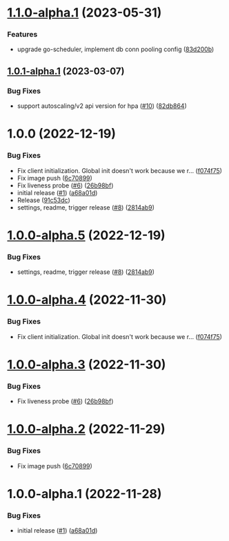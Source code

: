 # [1.1.0-alpha.1](https://github.com/catalystsquad/chart-go-notifications/compare/v1.0.1-alpha.1...v1.1.0-alpha.1) (2023-05-31)


### Features

* upgrade go-scheduler, implement db conn pooling config ([83d200b](https://github.com/catalystsquad/chart-go-notifications/commit/83d200b5ffe0b8a0a42b4b8f805dfccb7f15692e))

## [1.0.1-alpha.1](https://github.com/catalystsquad/chart-go-notifications/compare/v1.0.0...v1.0.1-alpha.1) (2023-03-07)


### Bug Fixes

* support autoscaling/v2 api version for hpa ([#10](https://github.com/catalystsquad/chart-go-notifications/issues/10)) ([82db864](https://github.com/catalystsquad/chart-go-notifications/commit/82db864dfc37c480578237ffd7424b237101502a))

# 1.0.0 (2022-12-19)


### Bug Fixes

* Fix client initialization. Global init doesn't work because we r… ([f074f75](https://github.com/catalystsquad/chart-go-notifications/commit/f074f75102d3ca901d48bd5554e922c1e066d596))
* Fix image push ([6c70899](https://github.com/catalystsquad/chart-go-notifications/commit/6c7089947ca832948e86f38e7eeed6489e57c670))
* Fix liveness probe ([#6](https://github.com/catalystsquad/chart-go-notifications/issues/6)) ([26b98bf](https://github.com/catalystsquad/chart-go-notifications/commit/26b98bf33738d3cd73fa225a980abc73279d87ff))
* initial release ([#1](https://github.com/catalystsquad/chart-go-notifications/issues/1)) ([a68a01d](https://github.com/catalystsquad/chart-go-notifications/commit/a68a01d73521e6865cda88137f316c244a2e5b62))
* Release ([91c53dc](https://github.com/catalystsquad/chart-go-notifications/commit/91c53dcfcd314191c380da42242615fd15666fad))
* settings, readme, trigger release ([#8](https://github.com/catalystsquad/chart-go-notifications/issues/8)) ([2814ab9](https://github.com/catalystsquad/chart-go-notifications/commit/2814ab9b29cb303a62e39cc4e6a9009def1eb172))

# [1.0.0-alpha.5](https://github.com/catalystsquad/chart-go-notifications/compare/v1.0.0-alpha.4...v1.0.0-alpha.5) (2022-12-19)


### Bug Fixes

* settings, readme, trigger release ([#8](https://github.com/catalystsquad/chart-go-notifications/issues/8)) ([2814ab9](https://github.com/catalystsquad/chart-go-notifications/commit/2814ab9b29cb303a62e39cc4e6a9009def1eb172))

# [1.0.0-alpha.4](https://github.com/catalystsquad/chart-go-notifications/compare/v1.0.0-alpha.3...v1.0.0-alpha.4) (2022-11-30)


### Bug Fixes

* Fix client initialization. Global init doesn't work because we r… ([f074f75](https://github.com/catalystsquad/chart-go-notifications/commit/f074f75102d3ca901d48bd5554e922c1e066d596))

# [1.0.0-alpha.3](https://github.com/catalystsquad/chart-go-notifications/compare/v1.0.0-alpha.2...v1.0.0-alpha.3) (2022-11-30)


### Bug Fixes

* Fix liveness probe ([#6](https://github.com/catalystsquad/chart-go-notifications/issues/6)) ([26b98bf](https://github.com/catalystsquad/chart-go-notifications/commit/26b98bf33738d3cd73fa225a980abc73279d87ff))

# [1.0.0-alpha.2](https://github.com/catalystsquad/chart-go-notifications/compare/v1.0.0-alpha.1...v1.0.0-alpha.2) (2022-11-29)


### Bug Fixes

* Fix image push ([6c70899](https://github.com/catalystsquad/chart-go-notifications/commit/6c7089947ca832948e86f38e7eeed6489e57c670))

# 1.0.0-alpha.1 (2022-11-28)


### Bug Fixes

* initial release ([#1](https://github.com/catalystsquad/chart-go-notifications/issues/1)) ([a68a01d](https://github.com/catalystsquad/chart-go-notifications/commit/a68a01d73521e6865cda88137f316c244a2e5b62))
